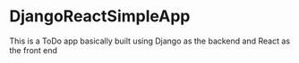 # DjangoReactSimpleApp
This is a ToDo app basically built using Django as the backend and React as the front end
